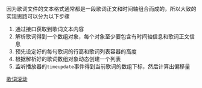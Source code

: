 因为歌词文件的文本格式通常都是一段歌词正文和时间轴组合而成的，所以大致的实现思路可以分为以下步骤

1. 通过接口获取到歌词文本内容
2. 解析歌词得到一个数组对象，每个对象至少要包含有时间轴信息和歌词正文信息
3. 预先设定好的每句歌词的行高和歌词列表容器的高度
4. 根据解析好的歌词数组对象动态创建一个列表
5. 监听播放器的`timeupdate`事件得到当前歌词的数组下标，然后计算出偏移量

[](../demo/javascript/歌词滚动效果/index.js ':include :type=code js')

[歌词滚动](../demo/javascript/歌词滚动效果/index.html ':include :type=iframe width=100% height=600px scrolling=no frameborder=no loading=lazy allowtransparency=true allowfullscreen=true')
